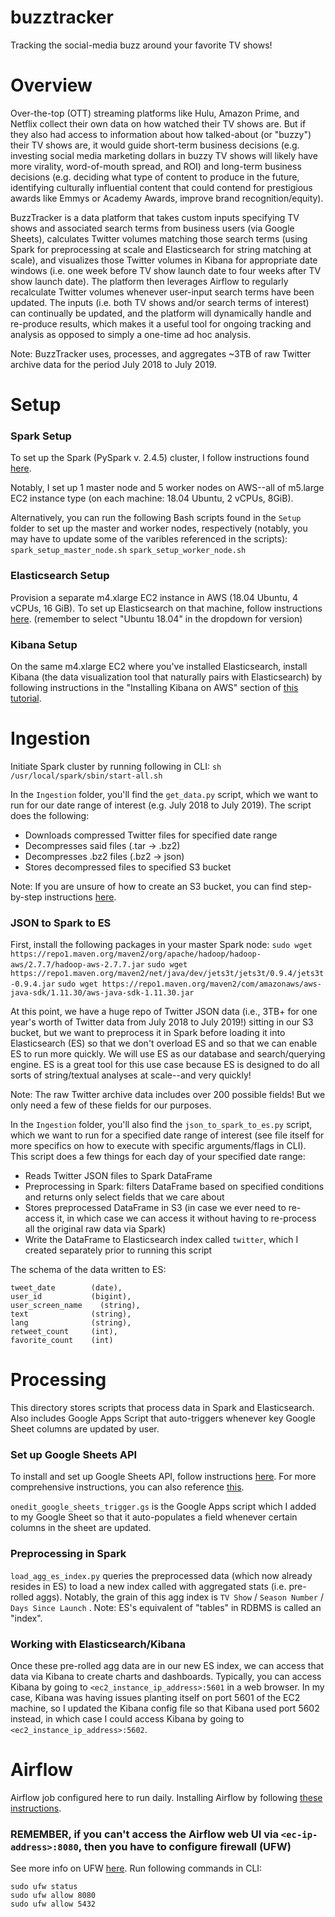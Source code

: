 # buzztracker
Tracking the social-media buzz around your favorite TV shows!


# Overview

Over-the-top (OTT) streaming platforms like Hulu, Amazon Prime, and Netflix collect their own data on how watched their TV shows are. But if they also had access to information about how talked-about (or "buzzy") their TV shows are, it would guide short-term business decisions (e.g. investing social media marketing dollars in buzzy TV shows will likely have more virality, word-of-mouth spread, and ROI) and long-term business decisions (e.g. deciding what type of content to produce in the future, identifying culturally influential content that could contend for prestigious awards like Emmys or Academy Awards, improve brand recognition/equity).

BuzzTracker is a data platform that takes custom inputs specifying TV shows and associated search terms from business users (via Google Sheets), calculates Twitter volumes matching those search terms (using Spark for preprocessing at scale and Elasticsearch for string matching at scale), and visualizes those Twitter volumes in Kibana for appropriate date windows (i.e. one week before TV show launch date to four weeks after TV show launch date). The platform then leverages Airflow to regularly recalculate Twitter volumes whenever user-input search terms have been updated. The inputs (i.e. both TV shows and/or search terms of interest) can continually be updated, and the platform will dynamically handle and re-produce results, which makes it a useful tool for ongoing tracking and analysis as opposed to simply a one-time ad hoc analysis. 

Note: BuzzTracker uses, processes, and aggregates ~3TB of raw Twitter archive data for the period July 2018 to July 2019. 


# Setup
### Spark Setup
To set up the Spark (PySpark v. 2.4.5) cluster, I follow instructions found [here](https://blog.insightdatascience.com/simply-install-spark-cluster-mode-341843a52b88).

Notably, I set up 1 master node and 5 worker nodes on AWS--all of m5.large EC2 instance type (on each machine: 18.04 Ubuntu, 2 vCPUs, 8GiB).

Alternatively, you can run the following Bash scripts found in the `Setup` folder to set up the master and worker nodes, respectively (notably, you may have to update some of the varibles referenced in the scripts):
`spark_setup_master_node.sh`
`spark_setup_worker_node.sh`

### Elasticsearch Setup
Provision a separate m4.xlarge EC2 instance in AWS (18.04 Ubuntu, 4 vCPUs, 16 GiB). To set up Elasticsearch on that machine, follow instructions [here](https://www.digitalocean.com/community/tutorials/how-to-install-and-configure-elasticsearch-on-ubuntu-18-04). (remember to select "Ubuntu 18.04" in the dropdown for version)

### Kibana Setup
On the same m4.xlarge EC2 where you've installed Elasticsearch, install Kibana (the data visualization tool that naturally pairs with Elasticsearch) by following instructions in the "Installing Kibana on AWS" section of [this tutorial](https://logz.io/blog/install-elk-stack-amazon-aws/).


# Ingestion
Initiate Spark cluster by running following in CLI: `sh /usr/local/spark/sbin/start-all.sh`

In the `Ingestion` folder, you'll find the `get_data.py` script, which we want to run for our date range of interest (e.g. July 2018 to July 2019). The script does the following:
* Downloads compressed Twitter files for specified date range
* Decompresses said files (.tar -> .bz2)
* Decompresses .bz2 files (.bz2 -> json)
* Stores decompressed files to specified S3 bucket

Note: If you are unsure of how to create an S3 bucket, you can find step-by-step instructions [here](https://docs.aws.amazon.com/AmazonS3/latest/gsg/CreatingABucket.html).

### JSON to Spark to ES
First, install the following packages in your master Spark node:
`sudo wget https://repo1.maven.org/maven2/org/apache/hadoop/hadoop-aws/2.7.7/hadoop-aws-2.7.7.jar`
`sudo wget https://repo1.maven.org/maven2/net/java/dev/jets3t/jets3t/0.9.4/jets3t-0.9.4.jar`
`sudo wget https://repo1.maven.org/maven2/com/amazonaws/aws-java-sdk/1.11.30/aws-java-sdk-1.11.30.jar`


At this point, we have a huge repo of Twitter JSON data (i.e., 3TB+ for one year's worth of Twitter data from July 2018 to July 2019!) sitting in our S3 bucket, but we want to preprocess it in Spark before loading it into Elasticsearch (ES) so that we don't overload ES and so that we can enable ES to run more quickly. We will use ES as our database and search/querying engine. ES is a great tool for this use case because ES is designed to do all sorts of string/textual analyses at scale--and very quickly!

Note: The raw Twitter archive data includes over 200 possible fields! But we only need a few of these fields for our purposes. 

In the `Ingestion` folder, you'll also find the `json_to_spark_to_es.py` script, which we want to run for a specified date range of interest  (see file itself for more specifics on how to execute with specific arguments/flags in CLI). This script does a few things for each day of your specified date range:
* Reads Twitter JSON files to Spark DataFrame
* Preprocessing in Spark: filters DataFrame based on specified conditions and returns only select fields that we care about
* Stores preprocessed DataFrame in S3 (in case we ever need to re-access it, in which case we can access it without having to re-process all the original raw data via Spark)
* Write the DataFrame to Elasticsearch index called `twitter`, which I created separately prior to running this script

The schema of the data written to ES:
```
tweet_date        (date),
user_id           (bigint),
user_screen_name 	(string),
text              (string),
lang              (string),
retweet_count     (int),
favorite_count    (int)
```

# Processing
This directory stores scripts that process data in Spark and Elasticsearch. Also includes Google Apps Script that auto-triggers whenever key Google Sheet columns are updated by user.

### Set up Google Sheets API
To install and set up Google Sheets API, follow instructions [here](https://developers.google.com/sheets/api/quickstart/python).
For more comprehensive instructions, you can also reference [this](https://towardsdatascience.com/accessing-google-spreadsheet-data-using-python-90a5bc214fd2).

`onedit_google_sheets_trigger.gs` is the Google Apps script which I added to my Google Sheet so that it auto-populates a field whenever certain columns in the sheet are updated.

### Preprocessing in Spark
`load_agg_es_index.py` queries the preprocessed data (which now already resides in ES) to load a new index called with aggregated stats (i.e. pre-rolled aggs). Notably, the grain of this agg index is `TV Show` / `Season Number` / `Days Since Launch` . Note: ES's equivalent of "tables" in RDBMS is called an "index".

### Working with Elasticsearch/Kibana
Once these pre-rolled agg data are in our new ES index, we can access that data via Kibana to create charts and dashboards. Typically, you can access Kibana by going to `<ec2_instance_ip_address>:5601` in a web browser. In my case, Kibana was having issues planting itself on port 5601 of the EC2 machine, so I updated the Kibana config file so that Kibana used port 5602 instead, in which case I could access Kibana by going to `<ec2_instance_ip_address>:5602`.


# Airflow
Airflow job configured here to run daily.
Installing Airflow by following [these instructions](https://medium.com/@abraham.pabbathi/airflow-on-aws-ec2-instance-with-ubuntu-aff8d3206171).

### REMEMBER, if you can't access the Airflow web UI via `<ec-ip-address>:8080`, then you have to configure firewall (UFW)
See more info on UFW [here](https://linuxconfig.org/how-to-configure-firewall-in-ubuntu-18-04).
Run following commands in CLI:
```
sudo ufw status
sudo ufw allow 8080
sudo ufw allow 5432
```
